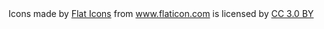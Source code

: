 <div>Icons made by <a href="https://www.flaticon.com/authors/flat-icons" title="Flat Icons">Flat Icons</a> from <a href="https://www.flaticon.com/" 			    title="Flaticon">www.flaticon.com</a> is licensed by <a href="http://creativecommons.org/licenses/by/3.0/" 			    title="Creative Commons BY 3.0" target="_blank">CC 3.0 BY</a></div>
